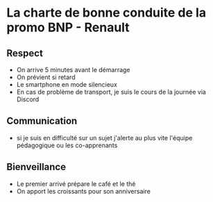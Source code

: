 # La charte de bonne conduite de la promo BNP - Renault

## Respect

- On arrive 5 minutes avant le démarrage
- On prévient si retard
- Le smartphone en mode silencieux
- En cas de problème de transport, je suis le cours de la journée via Discord

## Communication
- si je suis en difficulté sur un sujet j'alerte au plus vite l'équipe pédagogique ou les co-apprenants


## Bienveillance

- Le premier arrivé prépare le café et le thé
- On apport les croissants pour son anniversaire
   